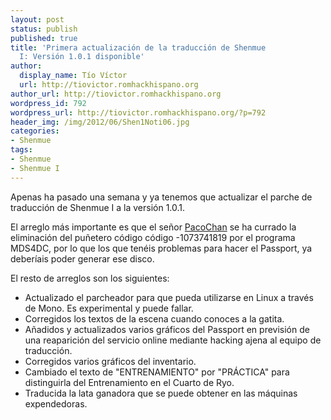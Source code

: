 ```yaml
---
layout: post
status: publish
published: true
title: 'Primera actualización de la traducción de Shenmue
  I: Versión 1.0.1 disponible'
author:
  display_name: Tío Víctor
  url: http://tiovictor.romhackhispano.org
author_url: http://tiovictor.romhackhispano.org
wordpress_id: 792
wordpress_url: http://tiovictor.romhackhispano.org/?p=792
header_img: /img/2012/06/Shen1Noti06.jpg
categories:
- Shenmue
tags:
- Shenmue
- Shenmue I
---
```

Apenas ha pasado una semana y ya tenemos que actualizar el parche 
de traducción de Shenmue I a la versión 1.0.1.

El arreglo más importante es que el señor [PacoChan](http://pacochan.tales-tra.com/) 
se ha currado la eliminación del puñetero código código -1073741819 por el 
programa MDS4DC, por lo que los que tenéis problemas para hacer el Passport, 
ya deberíais poder generar ese disco.

El resto de arreglos son los siguientes:  
- Actualizado el parcheador para que pueda utilizarse en Linux a través 
de Mono. Es experimental y puede fallar.  
- Corregidos los textos de la escena cuando conoces a la gatita.  
- Añadidos y actualizados varios gráficos del Passport en previsión de una 
reaparición del servicio online mediante hacking ajena al equipo de traducción.  
- Corregidos varios gráficos del inventario.  
- Cambiado el texto de "ENTRENAMIENTO" por "PRÁCTICA" para distinguirla 
del Entrenamiento en el Cuarto de Ryo.  
- Traducida la lata ganadora que se puede obtener en las máquinas 
expendedoras.
